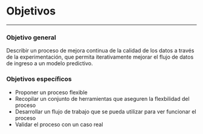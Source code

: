 # Objetivos
***



### Objetivo general
Describir un proceso de mejora continua de la calidad de los datos a través de la experimentación, que permita iterativamente mejorar el flujo de datos de ingreso a un modelo predictivo.



### Objetivos específicos
- Proponer un proceso flexible
- Recopilar un conjunto de herramientas que aseguren la flexbilidad del proceso
- Desarrollar un flujo de trabajo que se pueda utilizar para ver funcionar el proceso
- Validar el proceso con un caso real
